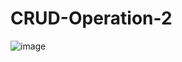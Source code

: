 # CRUD-Operation-2
![image](https://github.com/Debarjitmohanty/CRUD-Operation-2/assets/91021174/e9060d5f-542e-4a85-9c84-22b6dde2e225)
